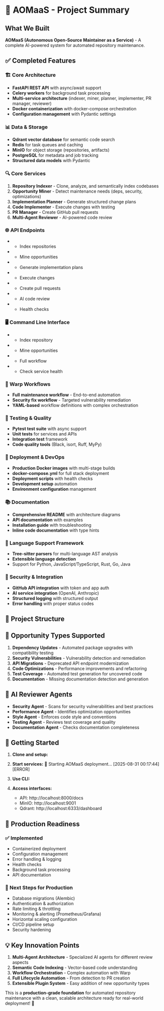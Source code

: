 # 🤖 AOMaaS - Project Summary

## What We Built

**AOMaaS (Autonomous Open-Source Maintainer as a Service)** - A complete AI-powered system for automated repository maintenance.

## ✅ Completed Features

### 🏗️ Core Architecture
- **FastAPI REST API** with async/await support
- **Celery workers** for background task processing  
- **Multi-service architecture** (indexer, miner, planner, implementer, PR manager, reviewer)
- **Docker containerization** with docker-compose orchestration
- **Configuration management** with Pydantic settings

### 📊 Data & Storage
- **Qdrant vector database** for semantic code search
- **Redis** for task queues and caching
- **MinIO** for object storage (repositories, artifacts)
- **PostgreSQL** for metadata and job tracking
- **Structured data models** with Pydantic

### 🔍 Core Services
1. **Repository Indexer** - Clone, analyze, and semantically index codebases
2. **Opportunity Miner** - Detect maintenance needs (deps, security, optimizations)
3. **Implementation Planner** - Generate structured change plans
4. **Code Implementer** - Execute changes with testing
5. **PR Manager** - Create GitHub pull requests
6. **Multi-Agent Reviewer** - AI-powered code review

### 🌐 API Endpoints
-  - Index repositories
-  - Mine opportunities  
-  - Generate implementation plans
-  - Execute changes
-  - Create pull requests
-  - AI code review
-  - Health checks

### 🖥️ Command Line Interface  
-  - Index repository
-  - Mine opportunities
-  - Full workflow
-  - Check service health

### 🔄 Warp Workflows
- **Full maintenance workflow** - End-to-end automation
- **Security fix workflow** - Targeted vulnerability remediation
- **YAML-based** workflow definitions with complex orchestration

### 🧪 Testing & Quality
- **Pytest test suite** with async support
- **Unit tests** for services and APIs
- **Integration test** framework
- **Code quality tools** (Black, isort, Ruff, MyPy)

### 🚀 Deployment & DevOps
- **Production Docker images** with multi-stage builds
- **docker-compose.yml** for full stack deployment
- **Deployment scripts** with health checks
- **Development setup** automation
- **Environment configuration** management

### 📚 Documentation
- **Comprehensive README** with architecture diagrams
- **API documentation** with examples
- **Installation guide** with troubleshooting
- **Inline code documentation** with type hints

### 🔧 Language Support Framework
- **Tree-sitter parsers** for multi-language AST analysis
- **Extensible language detection**
- Support for Python, JavaScript/TypeScript, Rust, Go, Java

### 🔐 Security & Integration
- **GitHub API integration** with token and app auth
- **AI service integration** (OpenAI, Anthropic)
- **Structured logging** with structured output
- **Error handling** with proper status codes

## 📁 Project Structure



## 🔄 Opportunity Types Supported

1. **Dependency Updates** - Automated package upgrades with compatibility testing
2. **Security Vulnerabilities** - Vulnerability detection and remediation  
3. **API Migrations** - Deprecated API endpoint modernization
4. **Code Optimizations** - Performance improvements and refactoring
5. **Test Coverage** - Automated test generation for uncovered code
6. **Documentation** - Missing documentation detection and generation

## 🤖 AI Reviewer Agents

- **Security Agent** - Scans for security vulnerabilities and best practices
- **Performance Agent** - Identifies optimization opportunities  
- **Style Agent** - Enforces code style and conventions
- **Testing Agent** - Reviews test coverage and quality
- **Documentation Agent** - Checks documentation completeness

## 🚀 Getting Started

1. **Clone and setup:**
   

2. **Start services:**
   🚀 Starting AOMaaS deployment...
[2025-08-31 00:17:44] 
[ERROR] 

3. **Use CLI:**
   

4. **Access interfaces:**
   - API: http://localhost:8000/docs
   - MinIO: http://localhost:9001
   - Qdrant: http://localhost:6333/dashboard

## 🎯 Production Readiness

### ✅ Implemented
- Containerized deployment
- Configuration management
- Error handling & logging
- Health checks
- Background task processing
- API documentation

### 🔄 Next Steps for Production
- Database migrations (Alembic)
- Authentication & authorization
- Rate limiting & throttling
- Monitoring & alerting (Prometheus/Grafana)
- Horizontal scaling configuration
- CI/CD pipeline setup
- Security hardening

## 💡 Key Innovation Points

1. **Multi-Agent Architecture** - Specialized AI agents for different review aspects
2. **Semantic Code Indexing** - Vector-based code understanding
3. **Workflow Orchestration** - Complex automation with Warp
4. **Full Lifecycle Automation** - From detection to PR creation
5. **Extensible Plugin System** - Easy addition of new opportunity types

This is a **production-grade foundation** for automated repository maintenance with a clean, scalable architecture ready for real-world deployment! 🎉
